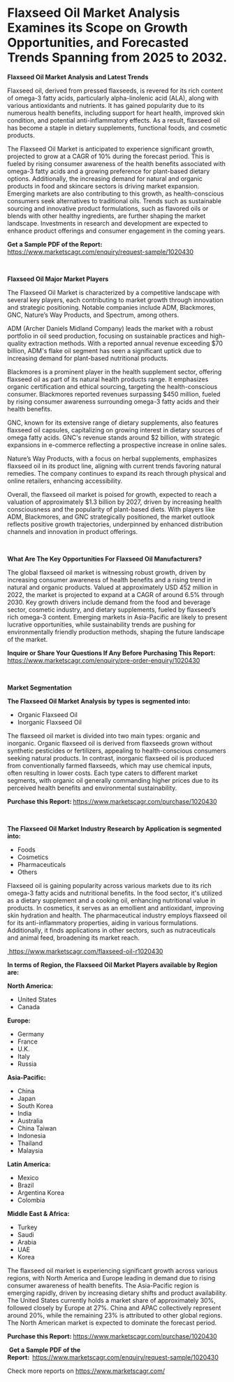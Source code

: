 <p><h1>Flaxseed Oil Market Analysis Examines its Scope on Growth Opportunities, and Forecasted Trends Spanning from 2025 to 2032.</h1></p><p><strong>Flaxseed Oil Market Analysis and Latest Trends</strong></p>
<p><p>Flaxseed oil, derived from pressed flaxseeds, is revered for its rich content of omega-3 fatty acids, particularly alpha-linolenic acid (ALA), along with various antioxidants and nutrients. It has gained popularity due to its numerous health benefits, including support for heart health, improved skin condition, and potential anti-inflammatory effects. As a result, flaxseed oil has become a staple in dietary supplements, functional foods, and cosmetic products.</p><p>The Flaxseed Oil Market is anticipated to experience significant growth, projected to grow at a CAGR of 10% during the forecast period. This is fueled by rising consumer awareness of the health benefits associated with omega-3 fatty acids and a growing preference for plant-based dietary options. Additionally, the increasing demand for natural and organic products in food and skincare sectors is driving market expansion. Emerging markets are also contributing to this growth, as health-conscious consumers seek alternatives to traditional oils. Trends such as sustainable sourcing and innovative product formulations, such as flavored oils or blends with other healthy ingredients, are further shaping the market landscape. Investments in research and development are expected to enhance product offerings and consumer engagement in the coming years.</p></p>
<p><strong>Get a Sample PDF of the Report:&nbsp;</strong> <a href="https://www.marketscagr.com/enquiry/request-sample/1020430?utm_campaign=2241&utm_medium=2&utm_source=Github&utm_content=ia&utm_term=14022025&utm_id=flaxseed-oil">https://www.marketscagr.com/enquiry/request-sample/1020430</a></p>
<p>&nbsp;</p>
<p><strong>Flaxseed Oil Major Market Players</strong></p>
<p><p>The Flaxseed Oil Market is characterized by a competitive landscape with several key players, each contributing to market growth through innovation and strategic positioning. Notable companies include ADM, Blackmores, GNC, Nature’s Way Products, and Spectrum, among others.</p><p>ADM (Archer Daniels Midland Company) leads the market with a robust portfolio in oil seed production, focusing on sustainable practices and high-quality extraction methods. With a reported annual revenue exceeding $70 billion, ADM's flake oil segment has seen a significant uptick due to increasing demand for plant-based nutritional products.</p><p>Blackmores is a prominent player in the health supplement sector, offering flaxseed oil as part of its natural health products range. It emphasizes organic certification and ethical sourcing, targeting the health-conscious consumer. Blackmores reported revenues surpassing $450 million, fueled by rising consumer awareness surrounding omega-3 fatty acids and their health benefits.</p><p>GNC, known for its extensive range of dietary supplements, also features flaxseed oil capsules, capitalizing on growing interest in dietary sources of omega fatty acids. GNC's revenue stands around $2 billion, with strategic expansions in e-commerce reflecting a prospective increase in online sales.</p><p>Nature’s Way Products, with a focus on herbal supplements, emphasizes flaxseed oil in its product line, aligning with current trends favoring natural remedies. The company continues to expand its reach through physical and online retailers, enhancing accessibility.</p><p>Overall, the flaxseed oil market is poised for growth, expected to reach a valuation of approximately $1.3 billion by 2027, driven by increasing health consciousness and the popularity of plant-based diets. With players like ADM, Blackmores, and GNC strategically positioned, the market outlook reflects positive growth trajectories, underpinned by enhanced distribution channels and innovation in product offerings.</p></p>
<p>&nbsp;</p>
<p><strong>What Are The Key Opportunities For Flaxseed Oil Manufacturers?</strong></p>
<p><p>The global flaxseed oil market is witnessing robust growth, driven by increasing consumer awareness of health benefits and a rising trend in natural and organic products. Valued at approximately USD 452 million in 2022, the market is projected to expand at a CAGR of around 6.5% through 2030. Key growth drivers include demand from the food and beverage sector, cosmetic industry, and dietary supplements, fueled by flaxseed’s rich omega-3 content. Emerging markets in Asia-Pacific are likely to present lucrative opportunities, while sustainability trends are pushing for environmentally friendly production methods, shaping the future landscape of the market.</p></p>
<p><strong>Inquire or Share Your Questions If Any Before Purchasing This Report:</strong> <a href="https://www.marketscagr.com/enquiry/pre-order-enquiry/1020430?utm_campaign=2241&utm_medium=2&utm_source=Github&utm_content=ia&utm_term=14022025&utm_id=flaxseed-oil">https://www.marketscagr.com/enquiry/pre-order-enquiry/1020430</a></p>
<p>&nbsp;</p>
<p><strong>Market Segmentation</strong></p>
<p><strong>The Flaxseed Oil Market Analysis by types is segmented into:</strong></p>
<p><ul><li>Organic Flaxseed Oil</li><li>Inorganic Flaxseed Oil</li></ul></p>
<p><p>The flaxseed oil market is divided into two main types: organic and inorganic. Organic flaxseed oil is derived from flaxseeds grown without synthetic pesticides or fertilizers, appealing to health-conscious consumers seeking natural products. In contrast, inorganic flaxseed oil is produced from conventionally farmed flaxseeds, which may use chemical inputs, often resulting in lower costs. Each type caters to different market segments, with organic oil generally commanding higher prices due to its perceived health benefits and environmental sustainability.</p></p>
<p><strong>Purchase this Report:&nbsp;</strong><a href="https://www.marketscagr.com/purchase/1020430?utm_campaign=2241&utm_medium=2&utm_source=Github&utm_content=ia&utm_term=14022025&utm_id=flaxseed-oil">https://www.marketscagr.com/purchase/1020430</a></p>
<p>&nbsp;</p>
<p><strong>The Flaxseed Oil Market Industry Research by Application is segmented into:</strong></p>
<p><ul><li>Foods</li><li>Cosmetics</li><li>Pharmaceuticals</li><li>Others</li></ul></p>
<p><p>Flaxseed oil is gaining popularity across various markets due to its rich omega-3 fatty acids and nutritional benefits. In the food sector, it's utilized as a dietary supplement and a cooking oil, enhancing nutritional value in products. In cosmetics, it serves as an emollient and antioxidant, improving skin hydration and health. The pharmaceutical industry employs flaxseed oil for its anti-inflammatory properties, aiding in various formulations. Additionally, it finds applications in other sectors, such as nutraceuticals and animal feed, broadening its market reach.</p></p>
<p><a href="https://www.marketscagr.com/flaxseed-oil-r1020430?utm_campaign=2241&utm_medium=2&utm_source=Github&utm_content=ia&utm_term=14022025&utm_id=flaxseed-oil">&nbsp;https://www.marketscagr.com/flaxseed-oil-r1020430</a></p>
<p><strong>In terms of Region, the Flaxseed Oil Market Players available by Region are:</strong></p>
<p>
    <p> <strong> North America: </strong>
        <ul>
            <li>United States</li>
            <li>Canada</li>
        </ul>
        </p> 
    <p> <strong> Europe: </strong>
        <ul>
            <li>Germany</li>
            <li>France</li>
            <li>U.K.</li>
            <li>Italy</li>
            <li>Russia</li>
        </ul>
        </p> 
    <p> <strong> Asia-Pacific: </strong>
        <ul>
            <li>China</li>
            <li>Japan</li>
            <li>South Korea</li>
            <li>India</li>
            <li>Australia</li>
            <li>China Taiwan</li>
            <li>Indonesia</li>
            <li>Thailand</li>
            <li>Malaysia</li>
        </ul>
        </p> 
    <p> <strong> Latin America: </strong>
        <ul>
            <li>Mexico</li>
            <li>Brazil</li>
            <li>Argentina Korea</li>
            <li>Colombia</li>
        </ul>
        </p> 
    <p> <strong> Middle East & Africa: </strong>
        <ul>
            <li>Turkey</li>
            <li>Saudi</li>
            <li>Arabia</li>
            <li>UAE</li>
            <li>Korea</li>
        </ul>
    </p>
    </p>
<p><p>The flaxseed oil market is experiencing significant growth across various regions, with North America and Europe leading in demand due to rising consumer awareness of health benefits. The Asia-Pacific region is emerging rapidly, driven by increasing dietary shifts and product availability. The United States currently holds a market share of approximately 30%, followed closely by Europe at 27%. China and APAC collectively represent around 20%, while the remaining 23% is attributed to other global regions. The North American market is expected to dominate the forecast period.</p></p>
<p><strong>Purchase this Report: </strong><a href="https://www.marketscagr.com/purchase/1020430?utm_campaign=2241&utm_medium=2&utm_source=Github&utm_content=ia&utm_term=14022025&utm_id=flaxseed-oil">https://www.marketscagr.com/purchase/1020430</a></p>
<p>&nbsp;<strong>Get a Sample PDF of the Report:&nbsp;&nbsp;</strong><a href="https://www.marketscagr.com/enquiry/request-sample/1020430?utm_campaign=2241&utm_medium=2&utm_source=Github&utm_content=ia&utm_term=14022025&utm_id=flaxseed-oil">https://www.marketscagr.com/enquiry/request-sample/1020430</a></p>
<p><strong></strong></p>
<p>Check more reports on <a href="https://www.marketscagr.com/?utm_campaign=2241&utm_medium=2&utm_source=Github&utm_content=ia&utm_term=14022025&utm_id=flaxseed-oil">https://www.marketscagr.com/</a></p>
